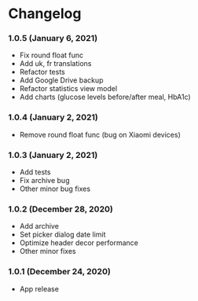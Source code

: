 # Changelog

### 1.0.5 (January 6, 2021)
* Fix round float func
* Add uk, fr translations
* Refactor tests
* Add Google Drive backup
* Refactor statistics view model
* Add charts (glucose levels before/after meal, HbA1c)

### 1.0.4 (January 2, 2021)

* Remove round float func (bug on Xiaomi devices)

### 1.0.3 (January 2, 2021)

* Add tests
* Fix archive bug
* Other minor bug fixes

### 1.0.2 (December 28, 2020)

* Add archive
* Set picker dialog date limit
* Optimize header decor performance
* Other minor fixes

### 1.0.1 (December 24, 2020)

* App release